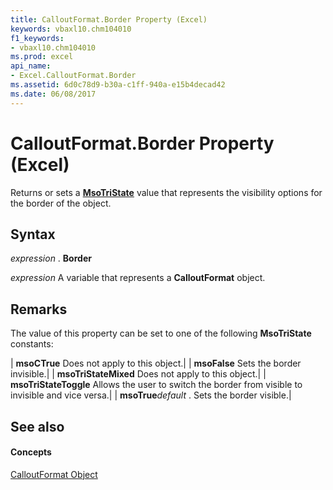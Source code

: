 ```yaml
---
title: CalloutFormat.Border Property (Excel)
keywords: vbaxl10.chm104010
f1_keywords:
- vbaxl10.chm104010
ms.prod: excel
api_name:
- Excel.CalloutFormat.Border
ms.assetid: 6d0c78d9-b30a-c1ff-940a-e15b4decad42
ms.date: 06/08/2017
---
```



# CalloutFormat.Border Property (Excel)

Returns or sets a **[MsoTriState](http://msdn.microsoft.com/library/2036cfc9-be7d-e05c-bec7-af05e3c3c515%28Office.15%29.aspx)** value that represents the visibility options for the border of the object.


## Syntax

 _expression_ . **Border**

 _expression_ A variable that represents a **CalloutFormat** object.


## Remarks

The value of this property can be set to one of the following **MsoTriState** constants:



| **msoCTrue** Does not apply to this object.|
| **msoFalse** Sets the border invisible.|
| **msoTriStateMixed** Does not apply to this object.|
| **msoTriStateToggle** Allows the user to switch the border from visible to invisible and vice versa.|
| **msoTrue**_default_ . Sets the border visible.|

## See also


#### Concepts


[CalloutFormat Object](calloutformat-object-excel.md)

